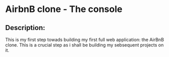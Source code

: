 # AirbnB clone - The console
## Description:
This is my first step towads building my first full web application: the AirBnB clone.
This is a crucial step as i shall be building my sebsequent projects on it.
